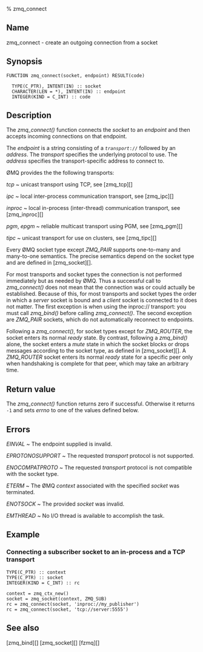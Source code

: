 % zmq_connect


Name
----

zmq_connect - create an outgoing connection from a socket


Synopsis
--------

~~~{.synopsis}
FUNCTION zmq_connect(socket, endpoint) RESULT(code)

  TYPE(C_PTR), INTENT(IN) :: socket
  CHARACTER(LEN = *), INTENT(IN) :: endpoint
  INTEGER(KIND = C_INT) :: code
~~~


Description
-----------

The *zmq_connect()* function connects the _socket_ to an _endpoint_ and then
accepts incoming connections on that endpoint.

The _endpoint_ is a string consisting of a _`transport`_`://` followed by an
_address_.  The _transport_ specifies the underlying protocol to use. The
_address_ specifies the transport-specific address to connect to.

ØMQ provides the the following transports:

_tcp_
  ~ unicast transport using TCP, see [zmq_tcp][]

_ipc_
  ~ local inter-process communication transport, see [zmq_ipc][]

_inproc_
  ~ local in-process (inter-thread) communication transport, see [zmq_inproc][]

_pgm_, _epgm_
  ~ reliable multicast transport using PGM, see [zmq_pgm][]

_tipc_
  ~ unicast transport for use on clusters, see [zmq_tipc][]

Every ØMQ socket type except *ZMQ_PAIR* supports one-to-many and many-to-one
semantics.  The precise semantics depend on the socket type and are defined in
[zmq_socket][].

For most transports and socket types the connection is not performed
immediately but as needed by ØMQ.  Thus a successful call to *zmq_connect()*
does not mean that the connection was or could actually be established.
Because of this, for most transports and socket types the order in which a
_server_ socket is bound and a _client_ socket is connected to it does not
matter.  The first exception is when using the inproc:// transport: you must
call *zmq_bind()* before calling *zmq_connect()*.  The second exception are
*ZMQ_PAIR* sockets, which do not automatically reconnect to endpoints.

Following a *zmq_connect()*, for socket types except for *ZMQ_ROUTER*, the
socket enters its normal _ready_ state.  By contrast, following a *zmq_bind()*
alone, the socket enters a _mute_ state in which the socket blocks or drops
messages according to the socket type, as defined in [zmq_socket][].  A
*ZMQ_ROUTER* socket enters its normal _ready_ state for a specific peer only
when handshaking is complete for that peer, which may take an arbitrary time.


Return value
------------

The *zmq_connect()* function returns zero if successful.  Otherwise it returns
`-1` and sets _errno_ to one of the values defined below.


Errors
------

*EINVAL*
  ~ The endpoint supplied is invalid.

*EPROTONOSUPPORT*
  ~ The requested _transport_ protocol is not supported.

*ENOCOMPATPROTO*
  ~ The requested _transport_ protocol is not compatible with the socket type.

*ETERM*
  ~ The ØMQ _context_ associated with the specified _socket_ was terminated.

*ENOTSOCK*
  ~ The provided _socket_ was invalid.

*EMTHREAD*
  ~ No I/O thread is available to accomplish the task.


Example
-------

### Connecting a subscriber socket to an in-process and a TCP transport

~~~{.example}
TYPE(C_PTR) :: context
TYPE(C_PTR) :: socket
INTEGER(KIND = C_INT) :: rc

context = zmq_ctx_new()
socket = zmq_socket(context, ZMQ_SUB)
rc = zmq_connect(socket, 'inproc://my_publisher')
rc = zmq_connect(socket, 'tcp://server:5555')
~~~


See also
--------

[zmq_bind][]
[zmq_socket][]
[fzmq][]
